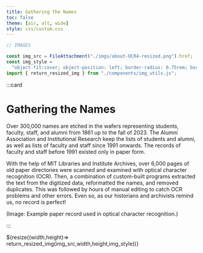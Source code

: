 ```yaml
---
title: Gathering the Names
toc: false
theme: [air, alt, wide]
style: css/custom.css
---
```


```js
// IMAGES

const img_src = FileAttachment("./imgs/about-OCR4-resized.png").href;
const img_style =
  "object-fit:cover; object-position: left; border-radius: 0.75rem; border: solid 1px var(--theme-foreground-faintest);";
import { return_resized_img } from "./components/img_utils.js";
```

<div class= "grid grid-cols-2" style="grid-auto-rows: auto;">

:::card

# Gathering the Names

Over 300,000 names are etched in the wafers representing students, faculty, staff, and alumni from 1861 up to the fall of 2023.
The Alumni Association and Institutional Research keep the lists of students and alumni, as well as lists of faculty and staff since 1991 onwards.
The records of faculty and staff before 1991 existed only in paper form.

With the help of MIT Libraries and Institute Archives, over 6,000 pages of old paper directories were scanned and examined with optical character recognition (OCR).
Then, a combination of custom-built programs extracted the text from the digitized data, reformatted the names, and removed duplicates.
This was followed by hours of manual editing to catch OCR problems and other errors.
Even so, as our historians and archivists remind us, no record is perfect!

(Image: Example paper record used in optical character recognition.)

:::

<div style="min-height:300px;">
  ${resize((width,height)=> return_resized_img(img_src,width,height,img_style))}
</div>
  
</div>
